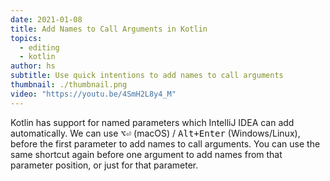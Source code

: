 ```yaml
---
date: 2021-01-08
title: Add Names to Call Arguments in Kotlin
topics:
  - editing
  - kotlin
author: hs
subtitle: Use quick intentions to add names to call arguments
thumbnail: ./thumbnail.png
video: "https://youtu.be/4SmH2L8y4_M"
---
```


Kotlin has support for named parameters which IntelliJ IDEA can add automatically. We can use <kbd>⌥⏎</kbd> (macOS) / <kbd>Alt+Enter</kbd> (Windows/Linux), before the first parameter to add names to call arguments. You can use the same shortcut again before one argument to add names from that parameter position, or just for that parameter.
